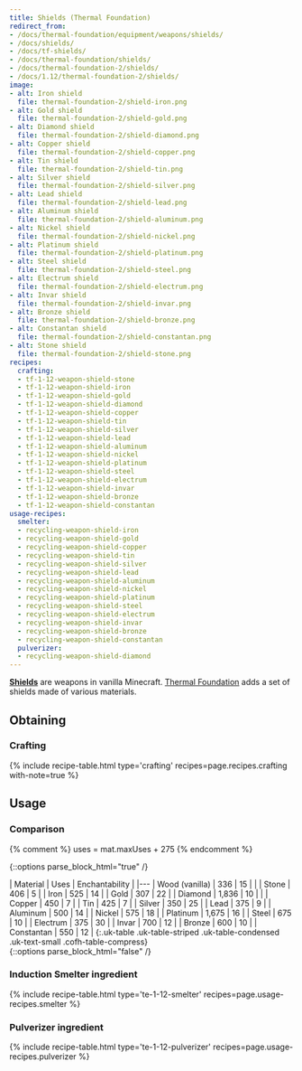 ```yaml
---
title: Shields (Thermal Foundation)
redirect_from:
- /docs/thermal-foundation/equipment/weapons/shields/
- /docs/shields/
- /docs/tf-shields/
- /docs/thermal-foundation/shields/
- /docs/thermal-foundation-2/shields/
- /docs/1.12/thermal-foundation-2/shields/
image:
- alt: Iron shield
  file: thermal-foundation-2/shield-iron.png
- alt: Gold shield
  file: thermal-foundation-2/shield-gold.png
- alt: Diamond shield
  file: thermal-foundation-2/shield-diamond.png
- alt: Copper shield
  file: thermal-foundation-2/shield-copper.png
- alt: Tin shield
  file: thermal-foundation-2/shield-tin.png
- alt: Silver shield
  file: thermal-foundation-2/shield-silver.png
- alt: Lead shield
  file: thermal-foundation-2/shield-lead.png
- alt: Aluminum shield
  file: thermal-foundation-2/shield-aluminum.png
- alt: Nickel shield
  file: thermal-foundation-2/shield-nickel.png
- alt: Platinum shield
  file: thermal-foundation-2/shield-platinum.png
- alt: Steel shield
  file: thermal-foundation-2/shield-steel.png
- alt: Electrum shield
  file: thermal-foundation-2/shield-electrum.png
- alt: Invar shield
  file: thermal-foundation-2/shield-invar.png
- alt: Bronze shield
  file: thermal-foundation-2/shield-bronze.png
- alt: Constantan shield
  file: thermal-foundation-2/shield-constantan.png
- alt: Stone shield
  file: thermal-foundation-2/shield-stone.png
recipes:
  crafting:
  - tf-1-12-weapon-shield-stone
  - tf-1-12-weapon-shield-iron
  - tf-1-12-weapon-shield-gold
  - tf-1-12-weapon-shield-diamond
  - tf-1-12-weapon-shield-copper
  - tf-1-12-weapon-shield-tin
  - tf-1-12-weapon-shield-silver
  - tf-1-12-weapon-shield-lead
  - tf-1-12-weapon-shield-aluminum
  - tf-1-12-weapon-shield-nickel
  - tf-1-12-weapon-shield-platinum
  - tf-1-12-weapon-shield-steel
  - tf-1-12-weapon-shield-electrum
  - tf-1-12-weapon-shield-invar
  - tf-1-12-weapon-shield-bronze
  - tf-1-12-weapon-shield-constantan
usage-recipes:
  smelter:
  - recycling-weapon-shield-iron
  - recycling-weapon-shield-gold
  - recycling-weapon-shield-copper
  - recycling-weapon-shield-tin
  - recycling-weapon-shield-silver
  - recycling-weapon-shield-lead
  - recycling-weapon-shield-aluminum
  - recycling-weapon-shield-nickel
  - recycling-weapon-shield-platinum
  - recycling-weapon-shield-steel
  - recycling-weapon-shield-electrum
  - recycling-weapon-shield-invar
  - recycling-weapon-shield-bronze
  - recycling-weapon-shield-constantan
  pulverizer:
  - recycling-weapon-shield-diamond
---
```


**[Shields](https://minecraft.gamepedia.com/Shield)** are weapons in vanilla
Minecraft. [Thermal Foundation](/docs/1.12/thermal-foundation/) adds a set of shields
made of various materials.


Obtaining
---------

### Crafting
{% include recipe-table.html type='crafting' recipes=page.recipes.crafting with-note=true %}


Usage
-----

### Comparison
{% comment %}
uses = mat.maxUses + 275
{% endcomment %}

{::options parse_block_html="true" /}
<div class="uk-overflow-container">
| Material | Uses | Enchantability |
|---
| Wood (vanilla) | 336 | 15 |
|
| Stone | 406 | 5 |
| Iron | 525 | 14 |
| Gold | 307 | 22 |
| Diamond | 1,836 | 10 |
|
| Copper | 450 | 7 |
| Tin | 425 | 7 |
| Silver | 350 | 25 |
| Lead | 375 | 9 |
| Aluminum | 500 | 14 |
| Nickel | 575 | 18 |
| Platinum | 1,675 | 16 |
| Steel | 675 | 10 |
| Electrum | 375 | 30 |
| Invar | 700 | 12 |
| Bronze | 600 | 10 |
| Constantan | 550 | 12 |
{:.uk-table .uk-table-striped .uk-table-condensed .uk-text-small .cofh-table-compress}
</div>
{::options parse_block_html="false" /}

### Induction Smelter ingredient
{% include recipe-table.html type='te-1-12-smelter' recipes=page.usage-recipes.smelter %}

### Pulverizer ingredient
{% include recipe-table.html type='te-1-12-pulverizer' recipes=page.usage-recipes.pulverizer %}

